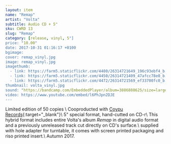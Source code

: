 ```yaml
---
layout: item
name: "Remap"
artist: "Volta"
subtitle: Audio CD + 5"
sku: CWRD 13
slug: "Remap"
category: [release, vinyl, 5"]
price: "10.00"
date: 2017-10-31 01:16:17 +0100
bgimage:
cover: remap_vinyl.jpg
image: remap_vinyl.jpg
imagethumb:
  - link: https://farm5.staticflickr.com/4480/26314721649_196c93ebf4_b.jpg
  - link: https://farm5.staticflickr.com/4450/26314721409_47afcc78e0_b.jpg
  - link: https://farm5.staticflickr.com/4472/26314721569_ef33700fc0_b.jpg
thumbnail: volta_vinyl.jpg
sound: "https://bandcamp.com/EmbeddedPlayer/album=3886888625/size=large/bgcol=333333/linkcol=ffffff/tracklist=false/artwork=small/transparent=true/"
video: https://www.youtube.com/embed/l6PhJpn2DJE
---
```


Limited edition of 50 copies \\
Cooproducted with [Coypu Records](http://coypurecords.com/){:target="_blank"}\\
5" special format, hand-cutted on CD-r\\
This hybrid format includes entire Volta's album *Remap* in digital audio format and a previously unreleased track cut directly on CD's surface.\\
supplied with hole adapter for turntable, it comes with screen printed packaging and riso printed insert.\\
Autumn 2017.